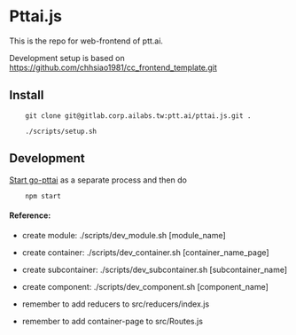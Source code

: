 Pttai.js
==========

This is the repo for web-frontend of ptt.ai.

Development setup is based on https://github.com/chhsiao1981/cc_frontend_template.git

Install
----------

```
    git clone git@gitlab.corp.ailabs.tw:ptt.ai/pttai.js.git .

    ./scripts/setup.sh
```

Development
----------

[Start go-pttai](https://github.com/ailabstw/go-pttai#development) as a separate process and then do
```
    npm start
```

#### Reference:

* create module: ./scripts/dev_module.sh [module_name]
* create container: ./scripts/dev_container.sh [container_name_page]
* create subcontainer: ./scripts/dev_subcontainer.sh [subcontainer_name]
* create component: ./scripts/dev_component.sh [component_name]

* remember to add reducers to src/reducers/index.js
* remember to add container-page to src/Routes.js
